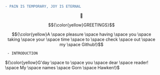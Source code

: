 ```diff
- PAIN IS TEMPORARY, JOY IS ETERNAL
```
$${🌄}$$

$${\color{yellow}GREETINGS}$$ 

$${\color{yellow}A \space pleasure \space having \space you \space taking \space your \space time \space to \space check \space out \space my \space Github!}$$

```diff
 - INTRODUCTION
```
${\color{yellow}G'day \space to \space you \space dear \space reader! \space My \space names \space Gorn \space Hawken!}$


